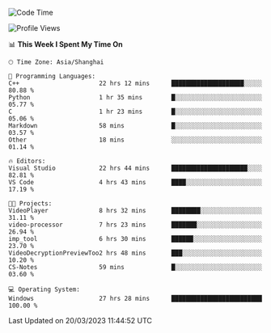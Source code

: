 <!--START_SECTION:waka-->
![Code Time](http://img.shields.io/badge/Code%20Time-783%20hrs%205%20mins-blue)

![Profile Views](http://img.shields.io/badge/Profile%20Views-0-blue)

📊 **This Week I Spent My Time On** 

```text
🕑︎ Time Zone: Asia/Shanghai

💬 Programming Languages: 
C++                      22 hrs 12 mins      ████████████████████░░░░░   80.88 % 
Python                   1 hr 35 mins        █░░░░░░░░░░░░░░░░░░░░░░░░   05.77 % 
C                        1 hr 23 mins        █░░░░░░░░░░░░░░░░░░░░░░░░   05.06 % 
Markdown                 58 mins             █░░░░░░░░░░░░░░░░░░░░░░░░   03.57 % 
Other                    18 mins             ░░░░░░░░░░░░░░░░░░░░░░░░░   01.14 % 

🔥 Editors: 
Visual Studio            22 hrs 44 mins      █████████████████████░░░░   82.81 % 
VS Code                  4 hrs 43 mins       ████░░░░░░░░░░░░░░░░░░░░░   17.19 % 

🐱‍💻 Projects: 
VideoPlayer              8 hrs 32 mins       ████████░░░░░░░░░░░░░░░░░   31.11 % 
video-processor          7 hrs 23 mins       ███████░░░░░░░░░░░░░░░░░░   26.94 % 
imp_tool                 6 hrs 30 mins       ██████░░░░░░░░░░░░░░░░░░░   23.70 % 
VideoDecryptionPreviewToo2 hrs 48 mins       ███░░░░░░░░░░░░░░░░░░░░░░   10.20 % 
CS-Notes                 59 mins             █░░░░░░░░░░░░░░░░░░░░░░░░   03.60 % 

💻 Operating System: 
Windows                  27 hrs 28 mins      █████████████████████████   100.00 % 
```


 Last Updated on 20/03/2023 11:44:52 UTC
<!--END_SECTION:waka-->